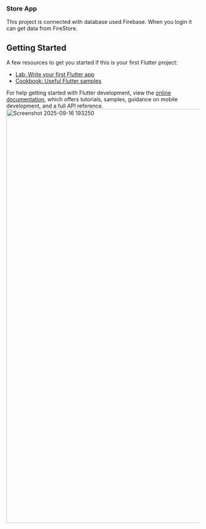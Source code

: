 ### Store App
This project is connected with database used Firebase.
When you login it can get data from FireStore.

## Getting Started



A few resources to get you started if this is your first Flutter project:

- [Lab: Write your first Flutter app](https://docs.flutter.dev/get-started/codelab)
- [Cookbook: Useful Flutter samples](https://docs.flutter.dev/cookbook)

For help getting started with Flutter development, view the
[online documentation](https://docs.flutter.dev/), which offers tutorials,
samples, guidance on mobile development, and a full API reference.
<img width="1918" height="1079" alt="Screenshot 2025-09-16 193250" src="https://github.com/user-attachments/assets/43ae0351-9158-4cf2-aae0-c87155edbca3" />
